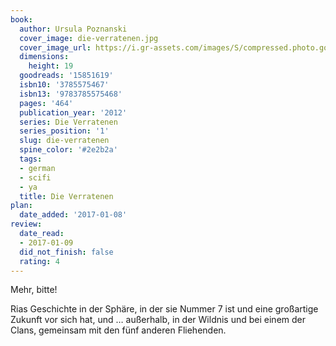 ```yaml
---
book:
  author: Ursula Poznanski
  cover_image: die-verratenen.jpg
  cover_image_url: https://i.gr-assets.com/images/S/compressed.photo.goodreads.com/books/1346059187l/15851619._SX98_.jpg
  dimensions:
    height: 19
  goodreads: '15851619'
  isbn10: '3785575467'
  isbn13: '9783785575468'
  pages: '464'
  publication_year: '2012'
  series: Die Verratenen
  series_position: '1'
  slug: die-verratenen
  spine_color: '#2e2b2a'
  tags:
  - german
  - scifi
  - ya
  title: Die Verratenen
plan:
  date_added: '2017-01-08'
review:
  date_read:
  - 2017-01-09
  did_not_finish: false
  rating: 4
---
```


Mehr, bitte!

Rias Geschichte in der Sphäre, in der sie Nummer 7 ist und eine großartige Zukunft vor sich hat, und … außerhalb, in der Wildnis und bei einem der Clans, gemeinsam mit den fünf anderen Fliehenden.
